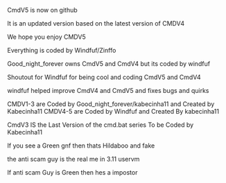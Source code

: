 
CmdV5 is now on github

It is an updated version based on the latest version of CMDV4

We hope you enjoy CMDV5

Everything is coded by Windfuf/Zinffo

Good_night_forever owns CmdV5 and CmdV4 but its coded by windfuf

Shoutout for Windfuf for being cool and coding CmdV5 and CmdV4

windfuf helped improve CmdV4 and CmdV5 and fixes bugs and quirks

CMDV1-3 are Coded by Good_night_forever/kabecinha11 and Created by Kabecinha11
CMDV4-5 are Coded by Windfuf and Created By kabecinha11

CmdV3 IS the Last Version of the cmd.bat series To be Coded by Kabecinha11

If you see a Green gnf then thats Hildaboo and fake

the anti scam guy is the real me in 3.11 uservm

If anti scam Guy is Green then hes a impostor

